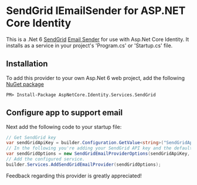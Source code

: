 # SendGrid IEmailSender for ASP.NET Core Identity

This is a .Net 6 [SendGrid](https://github.com/sendgrid/sendgrid-csharp) [Email Sender](https://docs.microsoft.com/en-us/aspnet/core/security/authentication/accconfirm?view=aspnetcore-6.0&tabs=visual-studio#configure-an-email-provider) for use with Asp.Net Core Identity. It installs as a service in your project's 'Program.cs' or 'Startup.cs' file.

## Installation

To add this provider to your own Asp.Net 6 web project, add the following [NuGet package](https://www.nuget.org/packages/AspNetCore.Identity.Services.SendGrid)

```shell
PM> Install-Package AspNetCore.Identity.Services.SendGrid
```

## Configure app to support email

Next add the following code to your startup file:

```csharp
// Get SendGrid key
var sendGridApiKey = builder.Configuration.GetValue<string>("SendGridApiKey");
// In the following you're adding your SendGrid API key and the default "From" email address.
var sendGridOptions = new SendGridEmailProviderOptions(sendGridApiKey, "your@emailaddress.com");
// Add the configured service.
builder.Services.AddSendGridEmailProvider(sendGridOptions);
```

Feedback regarding this provider is greatly appreciated!
